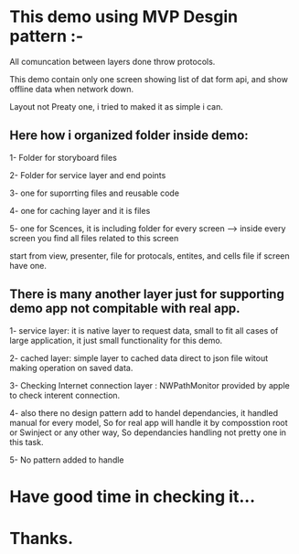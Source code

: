 # This demo using MVP Desgin pattern :-

 All comuncation between layers done throw protocols.

 This demo contain only one screen showing list of dat form api, and show offline data when network down.

Layout not Preaty one, i tried to maked it  as simple i can.

## Here how i organized folder inside demo:

1- Folder for storyboard files

2- Folder for service layer and end points

3- one for suporrting files and reusable code

4- one for caching layer and it is files

5- one for Scences, it is including folder for every screen --> inside every screen you find all files related to this screen 

start from view, presenter, file for protocals, entites, and cells file if screen have one.


## There is many another layer just for supporting demo app not compitable with real app.

1- service layer: it is native layer to request data, small to fit all cases of large application, it just small functionality for this demo.

2- cached layer: simple layer to cached data direct to json file witout making operation on saved data.

3- Checking Internet connection layer : NWPathMonitor  provided by apple to check interent connection.

4- also there no design pattern add to handel dependancies, it handled manual for every model, So for real app will handle it
by composstion root or Swinject or any other way, So dependancies handling not pretty one in this task.

5- No pattern added to handle 

# Have good time in checking it...

# Thanks.
